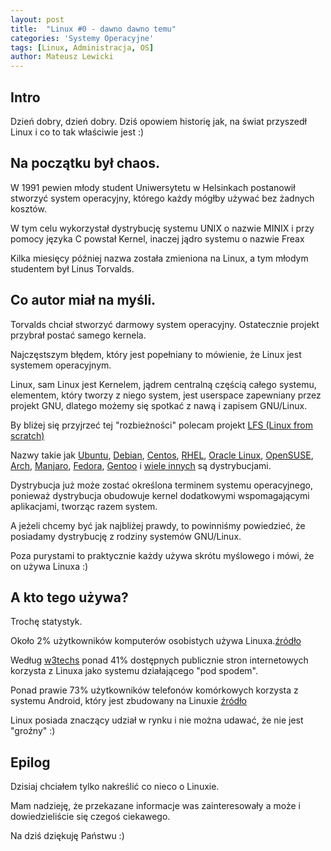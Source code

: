 ```yaml
---
layout: post
title:  "Linux #0 - dawno dawno temu"
categories: 'Systemy Operacyjne'
tags: [Linux, Administracja, OS]
author: Mateusz Lewicki
---
```

## Intro
Dzień dobry, dzień dobry.
Dziś opowiem historię jak, na świat przyszedł Linux i co to tak właściwie jest :)

## Na początku był chaos.
W 1991 pewien młody student Uniwersytetu w Helsinkach postanowił stworzyć system operacyjny, którego każdy mógłby używać bez żadnych kosztów.

W tym celu wykorzystał dystrybucję systemu UNIX o nazwie MINIX i przy pomocy języka C powstał Kernel, inaczej jądro systemu o nazwie Freax 

Kilka miesięcy później nazwa została zmieniona na Linux, a tym młodym studentem był Linus Torvalds.

## Co autor miał na myśli.

Torvalds chciał stworzyć darmowy system operacyjny. Ostatecznie projekt przybrał postać samego kernela.

Najczęstszym błędem, który jest popełniany to mówienie, że Linux jest systemem operacyjnym.

Linux, sam Linux jest Kernelem, jądrem centralną częścią całego systemu, elementem, który tworzy z niego system, jest userspace zapewniany przez projekt GNU, dlatego możemy się spotkać z nawą i zapisem GNU/Linux.

By bliżej się przyjrzeć tej "rozbieżności" polecam projekt [LFS (Linux from scratch)](https://www.Linuxfromscratch.org/) 

Nazwy takie jak [Ubuntu](https://ubuntu.com/), [Debian](https://www.debian.org/index.pl.html), [Centos](https://www.centos.org/), [RHEL](https://www.redhat.com/en/technologies/Linux-platforms/enterprise-Linux), [Oracle Linux](https://www.oracle.com/pl/Linux/), [OpenSUSE](https://www.opensuse.org/), [Arch](https://archLinux.org/), [Manjaro](https://manjaro.org/), [Fedora](https://getfedora.org/pl/), [Gentoo](https://www.gentoo.org/) i [wiele innych](https://distrowatch.com/) są dystrybucjami.

Dystrybucja już może zostać określona terminem systemu operacyjnego, ponieważ dystrybucja obudowuje kernel dodatkowymi wspomagającymi aplikacjami, tworząc razem system.

A jeżeli chcemy być jak najbliżej prawdy, to powinniśmy powiedzieć, że posiadamy dystrybucję z rodziny systemów GNU/Linux.

Poza purystami to praktycznie każdy używa skrótu myślowego i mówi, że on używa Linuxa :)

## A kto tego używa?
Trochę statystyk.

Około 2% użytkowników komputerów osobistych używa Linuxa.[źródło](https://netmarketshare.com/Linux-market-share?options=%7B%22filter%22%3A%7B%22%24and%22%3A%5B%7B%22deviceType%22%3A%7B%22%24in%22%3A%5B%22Desktop%2Flaptop%22%5D%7D%7D%5D%7D%2C%22dateLabel%22%3A%22Trend%22%2C%22attributes%22%3A%22share%22%2C%22group%22%3A%22platform%22%2C%22sort%22%3A%7B%22share%22%3A-1%7D%2C%22plotKeys%22%3A%5B%7B%22platform%22%3A%22Linux%22%7D%5D%2C%22id%22%3A%22Linux%22%2C%22dateInterval%22%3A%22Monthly%22%2C%22dateStart%22%3A%222019-11%22%2C%22dateEnd%22%3A%222020-10%22%2C%22segments%22%3A%22-1000%22%7D)


Według [w3techs](https://w3techs.com/technologies/comparison/os-Linux,os-windows) ponad 41% dostępnych publicznie stron internetowych korzysta z Linuxa jako systemu działającego "pod spodem".

Ponad prawie 73% użytkowników telefonów komórkowych korzysta z systemu Android, który jest zbudowany na Linuxie [źródło](https://gs.statcounter.com/os-market-share/mobile/worldwide)

Linux posiada znaczący udział w rynku i nie można udawać, że nie jest "groźny" :)


## Epilog

Dzisiaj chciałem tylko nakreślić co nieco o Linuxie.

Mam nadzieję, że przekazane informacje was zainteresowały a może i dowiedzieliście się czegoś ciekawego.

Na dziś dziękuję Państwu :) 


